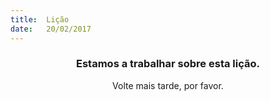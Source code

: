 ```yaml
---
title:  Lição
date:   20/02/2017
---
```


### <center>Estamos a trabalhar sobre esta lição.</center>
<center>Volte mais tarde, por favor.</center>